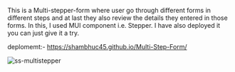 This is a Multi-stepper-form where user go through different forms in different steps and at last they also review the details they entered in those forms.
In this, I used  MUI component i.e. Stepper.
I have also deployed it you can just give it a try.

deplomemt:-  https://shambhuc45.github.io/Multi-Step-Form/

![ss-multistepper](https://github.com/shambhuc45/Multi-Step-Form/assets/134379619/63d95b3c-093c-4d08-af7d-0ff599543c1e)

